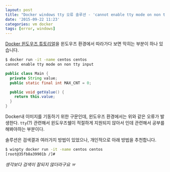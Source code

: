 ```yaml
---
layout: post
title: "Docker windows tty 오류 솔루션 - 'cannot enable tty mode on non tty input' "
date: '2015-09-22 11:23'
categories: vm docker
tags: [error, windows]
---
```


[Docker 윈도우즈 튜토리얼][DockerWindowsTutorial]을 윈도우즈 환경에서 따라가다 보면 막히는 부분이 하나 있습니다.

```Bash
$ docker run -it -name centos centos
cannot enable tty mode on non tty input
```

```Java
public class Main {
  private String value;
  public static final int MAX_CNT = 0;

  public void getValue() {
    return this.value;
  }
}
```

Docker내 이미지를 기동하기 위한 구문인데, 윈도우즈 환경에서는 위와 같은 오류가 발생한다.
`tty`(?) 관련해서 윈도우즈쉘이 적절하게 지원되지 않아서 인데 관련해서 공부를 해봐야하는 부분이다.

솔루션은 검색결과 여러가지 방법이 있었으나, 개인적으로 아래 방법을 추천합니다.

```bash
$ winpty docker run -it -name centos centos
[root@35fb8a39901b /]#
```

*생각보다 검색이 잘되지 않더라구요 ㅠ*

[DockerWindowsTutorial]: https://docs.docker.com/windows/started
